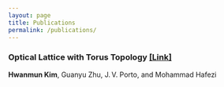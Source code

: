 ```yaml
---
layout: page
title: Publications
permalink: /publications/
---
```


### Optical Lattice with Torus Topology [[Link]](https://journals.aps.org/prl/abstract/10.1103/PhysRevLett.121.133002)
__Hwanmun Kim__, Guanyu Zhu, J. V. Porto, and Mohammad Hafezi 
